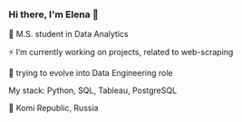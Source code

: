 ### Hi there, I'm Elena 👋

🔭 M.S. student in Data Analytics

⚡ I’m currently working on projects, related to web-scraping

🌱 trying to evolve into Data Engineering role


My stack: Python, SQL, Tableau, PostgreSQL


📍 Komi Republic, Russia 

<!--
**lenstrv/lenstrv** is a ✨ _special_ ✨ repository because its `README.md` (this file) appears on your GitHub profile.

Here are some ideas to get you started:

- 🔭 I’m currently working on ...
- 🌱 I’m currently learning ...
- 👯 I’m looking to collaborate on ...
- 🤔 I’m looking for help with ...
- 💬 Ask me about ...
- 📫 How to reach me: ...
- 😄 Pronouns: ...
- ⚡ Fun fact: ...
-->
